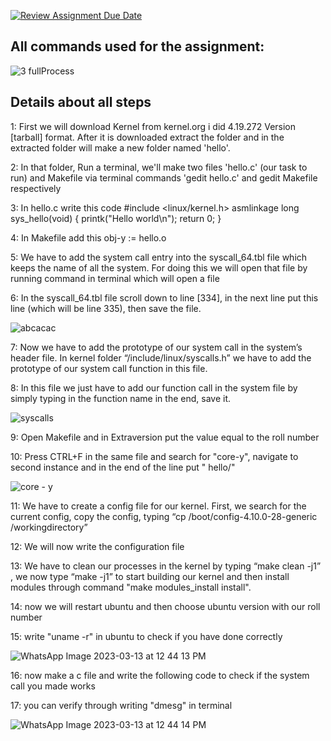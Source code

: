[![Review Assignment Due Date](https://classroom.github.com/assets/deadline-readme-button-8d59dc4de5201274e310e4c54b9627a8934c3b88527886e3b421487c677d23eb.svg)](https://classroom.github.com/a/m2pJ6e_2)


## All commands used for the assignment: 

![3 fullProcess](https://user-images.githubusercontent.com/125374283/227026198-0a66216f-75b0-4609-bdd4-12461a65d78c.JPG)

## Details about all steps

1: First we will download Kernel from kernel.org i did 4.19.272 Version [tarball] format. After it is downloaded extract the folder and in the extracted folder will make a new folder named 'hello'.

2: In that folder, Run a terminal, we'll make two files 'hello.c' (our task to run) and Makefile via terminal commands 'gedit hello.c' and gedit Makefile respectively

3: In hello.c write this code #include <linux/kernel.h> asmlinkage long sys_hello(void) { printk("Hello world\n"); return 0; }

4: In Makefile add this obj-y := hello.o

5: We have to add the system call entry into the syscall_64.tbl file which keeps the name of all the system. For doing this we will open that file by running command in terminal which will open a file

6: In the syscall_64.tbl file scroll down to line [334], in the next line put this line (which will be line 335), then save the file.

![abcacac](https://user-images.githubusercontent.com/125374283/227025222-1ba6c41e-5dcd-42b2-8f34-4e5f6fdad406.png)

7: Now we have to add the prototype of our system call in the system’s header file. In kernel folder “/include/linux/syscalls.h” we have to add the prototype of our system call function in this file.

8: In this file we just have to add our function call in the system file by simply typing in the function name in the end, save it.

![syscalls](https://user-images.githubusercontent.com/125374283/227025387-2aaccf51-ec55-4903-acb6-bfa9e4703ebc.png)

9: Open Makefile and in Extraversion put the value equal to the roll number

10: Press CTRL+F in the same file and search for "core-y", navigate to second instance and in the end of the line put " hello/"

![core - y](https://user-images.githubusercontent.com/125374283/227025483-dd330314-ec03-4e0a-8532-4aa581f280ae.png)

11: We have to create a config file for our kernel. First, we search for the current config, copy the config, typing “cp /boot/config-4.10.0-28-generic /workingdirectory”

12: We will now write the configuration file

13: We have to clean our processes in the kernel by typing “make clean -j1” , we now type “make -j1” to start building our kernel and then install modules through command "make modules_install install".

14: now we will restart ubuntu and then choose ubuntu version with our roll number

15: write "uname -r" in ubuntu to check if you have done correctly

![WhatsApp Image 2023-03-13 at 12 44 13 PM](https://user-images.githubusercontent.com/127072235/227033668-32a10286-6dd8-439c-9096-dbfd7631f171.jpeg)

16: now make a c file and write the following code to check if the system call you made works

17: you can verify through writing "dmesg" in terminal

![WhatsApp Image 2023-03-13 at 12 44 14 PM](https://user-images.githubusercontent.com/127072235/227033692-285c8006-9476-4424-84e7-1ea13236e270.jpeg)
